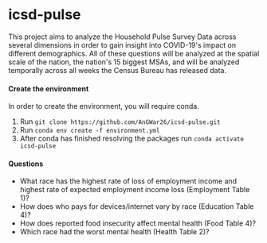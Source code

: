 # icsd-pulse

This project aims to analyze the Household Pulse Survey Data across several dimensions in order to gain insight into COVID-19's impact on different demographics. All of these questions will be analyzed at the spatial scale of the nation, the nation's 15 biggest MSAs, and will be analyzed temporally across all weeks the Census Bureau has released data.

#### Create the environment
In order to create the environment, you will require conda.
1. Run `git clone https://github.com/AnGWar26/icsd-pulse.git`
2. Run `conda env create -f environment.yml`
3. After conda has finished resolving the packages run `conda activate icsd-pulse`

#### Questions
* What race has the highest rate of loss of employment income and highest rate of expected employment income loss (Employment Table 1)?
* How does who pays for devices/internet vary by race (Education Table 4)?
* How does reported food insecurity affect mental health (Food Table 4)?
* Which race had the worst mental health (Health Table 2)?
